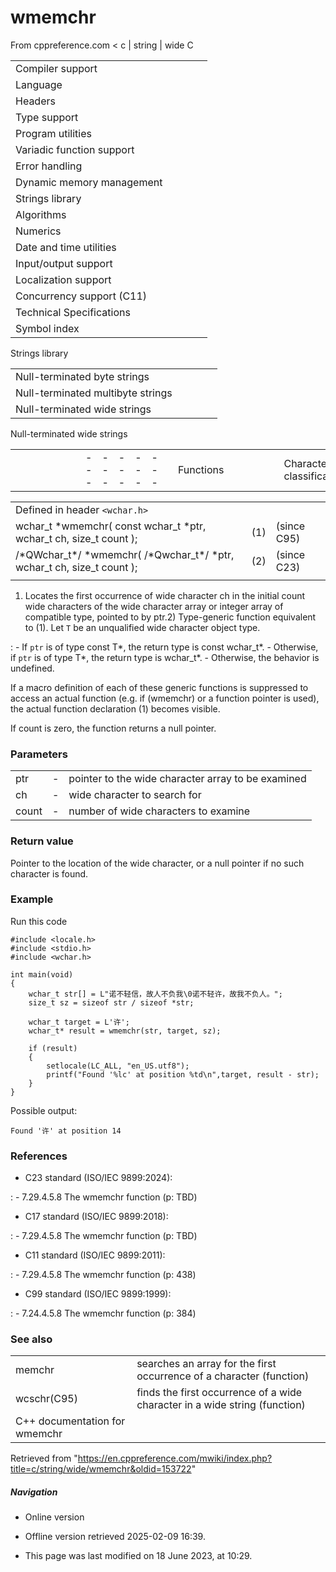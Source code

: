 # wmemchr

From cppreference.com
< c‎ | string‎ | wide
 C

|  |  |  |  |  |
| --- | --- | --- | --- | --- |
| Compiler support | | | | |
| Language | | | | |
| Headers | | | | |
| Type support | | | | |
| Program utilities | | | | |
| Variadic function support | | | | |
| Error handling | | | | |
| Dynamic memory management | | | | |
| Strings library | | | | |
| Algorithms | | | | |
| Numerics | | | | |
| Date and time utilities | | | | |
| Input/output support | | | | |
| Localization support | | | | |
| Concurrency support (C11) | | | | |
| Technical Specifications | | | | |
| Symbol index | | | | |

 Strings library

|  |  |  |  |  |
| --- | --- | --- | --- | --- |
| Null-terminated byte strings | | | | |
| Null-terminated multibyte strings | | | | |
| Null-terminated wide strings | | | | |

 Null-terminated wide strings

|  |  |  |  |  |  |  |  |  |  |  |  |  |  |  |  |  |  |  |  |  |  |  |  |  |  |  |  |  |  |  |  |  |  |  |  |  |  |  |  |  |  |  |  |  |  |  |  |  |  |  |  |  |  |  |  |  |  |  |  |  |  |  |  |  |  |  |  |  |  |  |  |  |  |  |  |  |  |  |  |  |  |  |  |  |  |  |  |  |  |  |  |  |  |  |  |  |  |  |  |  |  |  |  |  |  |  |  |  |  |  |  |  |  |  |  |  |  |  |  |  |  |  |  |  |  |  |  |  |  |  |  |  |  |  |  |  |  |  |  |  |  |  |  |  |  |  |  |  |  |  |  |  |  |  |  |  |  |  |  |  |  |  |  |  |  |  |  |  |  |  |  |  |  |  |  |  |  |  |  |  |  |  |  |  |  |  |  |  |  |  |  |  |  |  |  |  |  |  |  |  |  |  |  |  |  |  |  |  |  |  |  |  |  |  |  |  |  |  |  |  |  |  |  |  |  |  |  |  |  |  |  |  |  |  |  |  |  |  |  |  |  |  |  |  |  |  |  |  |  |  |  |  |  |  |  |  |  |  |  |  |  |  |  |  |  |  |  |  |  |  |  |  |  |  |  |  |  |  |  |  |  |  |  |  |  |  |  |  |  |  |  |  |  |  |  |  |  |  |  |  |  |  |  |  |  |  |  |  |  |  |  |  |  |
| --- | --- | --- | --- | --- | --- | --- | --- | --- | --- | --- | --- | --- | --- | --- | --- | --- | --- | --- | --- | --- | --- | --- | --- | --- | --- | --- | --- | --- | --- | --- | --- | --- | --- | --- | --- | --- | --- | --- | --- | --- | --- | --- | --- | --- | --- | --- | --- | --- | --- | --- | --- | --- | --- | --- | --- | --- | --- | --- | --- | --- | --- | --- | --- | --- | --- | --- | --- | --- | --- | --- | --- | --- | --- | --- | --- | --- | --- | --- | --- | --- | --- | --- | --- | --- | --- | --- | --- | --- | --- | --- | --- | --- | --- | --- | --- | --- | --- | --- | --- | --- | --- | --- | --- | --- | --- | --- | --- | --- | --- | --- | --- | --- | --- | --- | --- | --- | --- | --- | --- | --- | --- | --- | --- | --- | --- | --- | --- | --- | --- | --- | --- | --- | --- | --- | --- | --- | --- | --- | --- | --- | --- | --- | --- | --- | --- | --- | --- | --- | --- | --- | --- | --- | --- | --- | --- | --- | --- | --- | --- | --- | --- | --- | --- | --- | --- | --- | --- | --- | --- | --- | --- | --- | --- | --- | --- | --- | --- | --- | --- | --- | --- | --- | --- | --- | --- | --- | --- | --- | --- | --- | --- | --- | --- | --- | --- | --- | --- | --- | --- | --- | --- | --- | --- | --- | --- | --- | --- | --- | --- | --- | --- | --- | --- | --- | --- | --- | --- | --- | --- | --- | --- | --- | --- | --- | --- | --- | --- | --- | --- | --- | --- | --- | --- | --- | --- | --- | --- | --- | --- | --- | --- | --- | --- | --- | --- | --- | --- | --- | --- | --- | --- | --- | --- | --- | --- | --- | --- | --- | --- | --- | --- | --- | --- | --- | --- | --- | --- | --- | --- | --- | --- | --- | --- | --- | --- | --- | --- | --- | --- | --- | --- | --- | --- | --- | --- | --- | --- | --- | --- | --- | --- | --- | --- | --- | --- | --- | --- | --- | --- | --- | --- | --- | --- | --- | --- | --- | --- | --- | --- | --- | --- | --- | --- |
| |  |  |  |  |  | | --- | --- | --- | --- | --- | | Functions | | | | | | Character classification | | | | | | |  |  |  |  |  | | --- | --- | --- | --- | --- | | iswalnum(C95) | | | | | | iswalpha(C95) | | | | | | iswlower(C95) | | | | | | iswupper(C95) | | | | | | iswdigit(C95) | | | | | | iswxdigit(C95) | | | | | | iswblank(C99) | | | | | | |  |  |  |  |  | | --- | --- | --- | --- | --- | | iswctype(C95) | | | | | | iswcntrl(C95) | | | | | | iswgraph(C95) | | | | | | iswspace(C95) | | | | | | iswprint(C95) | | | | | | iswpunct(C95) | | | | | | wctype(C95) | | | | | | | Character manipulation | | | | | | |  |  |  |  |  | | --- | --- | --- | --- | --- | | towlower(C95) | | | | | | towupper(C95) | | | | | | |  |  |  |  |  | | --- | --- | --- | --- | --- | | wctrans(C95) | | | | | | towctrans(C95) | | | | | | | Conversions to numeric formats | | | | | | |  |  |  |  |  | | --- | --- | --- | --- | --- | | wcstolwcstoll(C95)(C99) | | | | | | wcstofwcstodwcstold(C99)(C95)(C99) | | | | | | |  |  |  |  |  | | --- | --- | --- | --- | --- | | wcstoulwcstoull(C95)(C99) | | | | | | wcstoimaxwcstoumax(C99)(C99) | | | | | |  | | | | | | | String manipulation | | | | | | |  |  |  |  |  | | --- | --- | --- | --- | --- | | wcscpywcscpy_s(C95)(C11) | | | | | | wcsncpywcsncpy_s(C95)(C11) | | | | | | wcsxfrm(C95) | | | | | | |  |  |  |  |  | | --- | --- | --- | --- | --- | | wcscatwcscat_s(C95)(C11) | | | | | | wcsncatwcsncat_s(C95)(C11) | | | | | |  | | | | | | | |  |  |  |  |  | | --- | --- | --- | --- | --- | | String examination | | | | | | |  |  |  |  |  | | --- | --- | --- | --- | --- | | wcslenwcsnlen_s(C95)(C11) | | | | | | wcsstr(C95) | | | | | | wcscmp(C95) | | | | | | wcsncmp(C95) | | | | | | wcscoll(C95) | | | | | | wcschr(C95) | | | | | | |  |  |  |  |  | | --- | --- | --- | --- | --- | | wcsrchr(C95) | | | | | | wcspbrk(C95) | | | | | | wcsspn(C95) | | | | | | wcscspn(C95) | | | | | | wcstokwcstok_s(C95)(C11) | | | | | |  | | | | | | | Array manipulation | | | | | | |  |  |  |  |  | | --- | --- | --- | --- | --- | | wmemcpywmemcpy_s(C95)(C11) | | | | | | wmemmovewmemmove_s(C95)(C11) | | | | | | |  |  |  |  |  | | --- | --- | --- | --- | --- | | wmemcmp(C95) | | | | | | ****wmemchr****(C95) | | | | | | wmemset(C95) | | | | | |  | | | | | | | Types | | | | | | wchar_t wint_t(C95) | | | | | | wctrans_t wctype_t(C95)(C95) | | | | | | Macros | | | | | | WCHAR_MIN WCHAR_MAX(C95)(C95) | | | | | | WEOF(C95) | | | | | |

|  |  |  |
| --- | --- | --- |
| Defined in header `<wchar.h>` |  |  |
| wchar_t \*wmemchr( const wchar_t \*ptr, wchar_t ch, size_t count ); | (1) | (since C95) |
| /\*QWchar_t\*/ \*wmemchr( /\*Qwchar_t\*/ \*ptr, wchar_t ch, size_t count ); | (2) | (since C23) |
|  |  |  |

1) Locates the first occurrence of wide character ch in the initial count wide characters of the wide character array or integer array of compatible type, pointed to by ptr.2) Type-generic function equivalent to (1). Let `T` be an unqualified wide character object type.

:   - If `ptr` is of type const T\*, the return type is const wchar_t\*.
    - Otherwise, if `ptr` is of type T\*, the return type is wchar_t\*.
    - Otherwise, the behavior is undefined.

If a macro definition of each of these generic functions is suppressed to access an actual function (e.g. if (wmemchr) or a function pointer is used), the actual function declaration (1) becomes visible.

If count is zero, the function returns a null pointer.

### Parameters

|  |  |  |
| --- | --- | --- |
| ptr | - | pointer to the wide character array to be examined |
| ch | - | wide character to search for |
| count | - | number of wide characters to examine |

### Return value

Pointer to the location of the wide character, or a null pointer if no such character is found.

### Example

Run this code

```
#include <locale.h>
#include <stdio.h>
#include <wchar.h>
 
int main(void)
{
    wchar_t str[] = L"诺不轻信，故人不负我\0诺不轻许，故我不负人。";
    size_t sz = sizeof str / sizeof *str;
 
    wchar_t target = L'许';
    wchar_t* result = wmemchr(str, target, sz);
 
    if (result)
    {
        setlocale(LC_ALL, "en_US.utf8");
        printf("Found '%lc' at position %td\n",target, result - str);
    }
}

```

Possible output:

```
Found '许' at position 14

```

### References

- C23 standard (ISO/IEC 9899:2024):

:   - 7.29.4.5.8 The wmemchr function (p: TBD)

- C17 standard (ISO/IEC 9899:2018):

:   - 7.29.4.5.8 The wmemchr function (p: TBD)

- C11 standard (ISO/IEC 9899:2011):

:   - 7.29.4.5.8 The wmemchr function (p: 438)

- C99 standard (ISO/IEC 9899:1999):

:   - 7.24.4.5.8 The wmemchr function (p: 384)

### See also

|  |  |
| --- | --- |
| memchr | searches an array for the first occurrence of a character   (function) |
| wcschr(C95) | finds the first occurrence of a wide character in a wide string   (function) |
| C++ documentation for wmemchr | |

Retrieved from "<https://en.cppreference.com/mwiki/index.php?title=c/string/wide/wmemchr&oldid=153722>"

##### Navigation

- Online version
- Offline version retrieved 2025-02-09 16:39.

- This page was last modified on 18 June 2023, at 10:29.